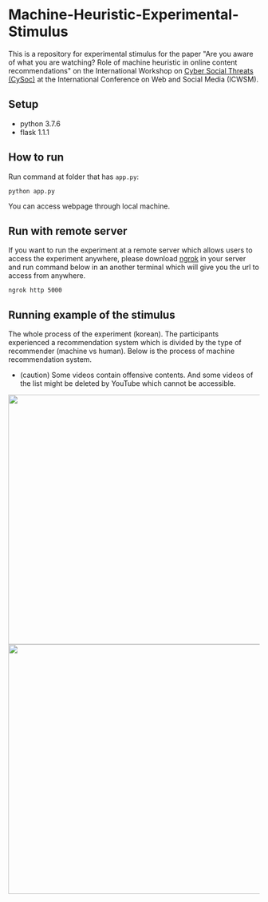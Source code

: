 # Machine-Heuristic-Experimental-Stimulus
This is a repository for experimental stimulus for the paper "Are you aware of what you are watching? Role of machine heuristic in online content recommendations" on the International Workshop on [Cyber Social Threats (CySoc)](https://cysoc2022.github.io/) at the International Conference on Web and Social Media (ICWSM).


## Setup
* python 3.7.6
* flask 1.1.1

## How to run
Run command at folder that has ``app.py``:
```
python app.py
```
You can access webpage through local machine.


## Run with remote server
If you want to run the experiment at a remote server which allows users to access the experiment anywhere, please download [ngrok](https://ngrok.com/) in your server and run command below in an another terminal which will give you the url to access from anywhere.  

```
ngrok http 5000
```


## Running example of the stimulus
The whole process of the experiment (korean). The participants experienced a recommendation system which is divided by the type of recommender (machine vs human). Below is the process of machine recommendation system.  
* (caution) Some videos contain offensive contents. And some videos of the list might be deleted by YouTube which cannot be accessible. 

<img src="https://user-images.githubusercontent.com/47997074/165882131-f98e685b-3680-4250-b037-4fb12225ccf7.png" width="900px" height="500px"/>
<img src="https://user-images.githubusercontent.com/47997074/165882217-e4e48e6f-1bdf-414a-9c83-f13f4b22df54.png" width="900px" height="500px"/>
